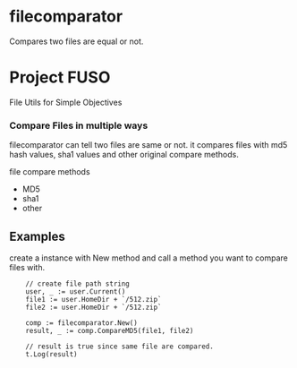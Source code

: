 # filecomparator
Compares two files are equal or not.

# Project FUSO
File Utils for Simple Objectives

### Compare Files in multiple ways
filecomparator can tell two files are same or not.
it compares files with md5 hash values, sha1 values and other original compare methods.

file compare methods
- MD5
- sha1
- other

## Examples
create a instance with New method and
call a method you want to compare files with.
```
	// create file path string
	user, _ := user.Current()
	file1 := user.HomeDir + `/512.zip`
	file2 := user.HomeDir + `/512.zip`

	comp := filecomparator.New()
	result, _ := comp.CompareMD5(file1, file2)

	// result is true since same file are compared.
	t.Log(result)

```
